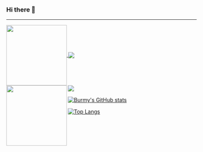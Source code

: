 ### Hi there 👋


---

<a href="https://github.com/anuraghazra/github-readme-stats">
  <img height="160" align="center" src="https://github-readme-stats.vercel.app/api?username=Burmy&show_icons=true&theme=algolia&hide=stars,contribs" />
</a>
<a href="https://github.com/anuraghazra/github-readme-stats">
  <img align="center" src="https://github-readme-stats.vercel.app/api/top-langs/?username=Burmy&layout=compact&theme=algolia" />
</a>

<div>
  <img height="160" align="left" src="https://github-readme-stats.vercel.app/api?username=Burmy&show_icons=true&theme=algolia&hide=stars,contribs" />
  <img src="https://github-readme-stats.vercel.app/api/top-langs/?username=Burmy&layout=compact&theme=algolia" />
</div>

[![Burmy's GitHub stats](https://github-readme-stats.vercel.app/api?username=Burmy&show_icons=true&theme=midnight-purple&hide=stars,contribs)](https://github.com/anuraghazra/github-readme-stats)

[![Top Langs](https://github-readme-stats.vercel.app/api/top-langs/?username=Burmy&layout=compact&theme=midnight-purple)](https://github.com/anuraghazra/github-readme-stats)
